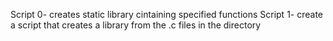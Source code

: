 Script 0- creates static library cintaining specified functions
Script 1- create a script that creates a library from the .c files in the directory
